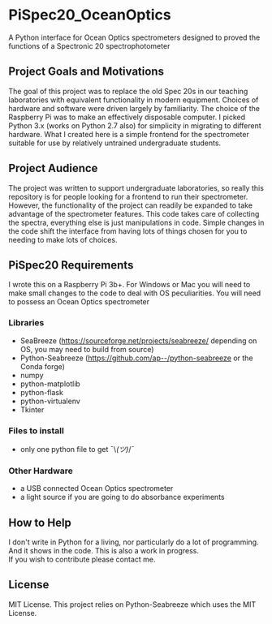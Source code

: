 # PiSpec20_OceanOptics
A Python interface for Ocean Optics spectrometers designed to proved the functions of a Spectronic 20 spectrophotometer
## Project Goals and Motivations  
The goal of this project was to replace the old Spec 20s in our teaching laboratories with equivalent functionality in 
modern equipment.  Choices of hardware and software were driven largely by familiarity.  The choice of the Raspberry Pi was 
to make an effectively disposable computer.  I picked Python 3.x (works on Python 2.7 also) for simplicity in migrating to different hardware.  What I created here is a simple frontend for the spectrometer suitable for use by relatively untrained undergraduate students.
## Project Audience  
The project was written to support undergraduate laboratories, so really this repository is for people looking for a frontend 
to run their spectrometer.  However, the functionality of the project can readily be expanded to take advantage of the 
spectrometer features.  This code takes care of collecting the spectra, everything else is just manipulations in code.  Simple changes in the code shift the interface from having lots of things chosen for you to needing to make lots of choices.
## PiSpec20 Requirements  
I wrote this on a Raspberry Pi 3b+.  For Windows or Mac you will need to make small changes to the code to deal with OS peculiarities.  You will need to possess an Ocean Optics spectrometer
### Libraries  
- SeaBreeze  (https://sourceforge.net/projects/seabreeze/  depending on OS, you may need to build from source)
- Python-Seabreeze  (https://github.com/ap--/python-seabreeze  or the Conda forge)
- numpy  
- python-matplotlib  
- python-flask  
- python-virtualenv  
- Tkinter  
### Files to install
- only one python file to get ¯\\_(ツ)_/¯ 
### Other Hardware  
- a USB connected Ocean Optics spectrometer  
- a light source if you are going to do absorbance experiments
## How to Help  
I don't write in Python for a living, nor particularly do a lot of programming.  And it shows in the code.  This is 
also a work in progress.  
If you wish to contribute please contact me.
## License  
MIT License.  This project relies on Python-Seabreeze which uses the MIT License.

